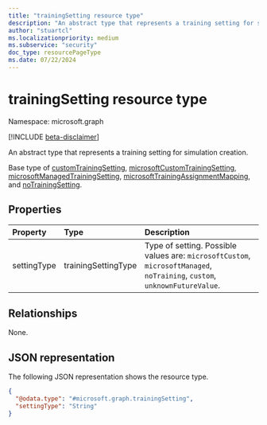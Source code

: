 ```yaml
---
title: "trainingSetting resource type"
description: "An abstract type that represents a training setting for simulation creation."
author: "stuartcl"
ms.localizationpriority: medium
ms.subservice: "security"
doc_type: resourcePageType
ms.date: 07/22/2024
---
```


# trainingSetting resource type

Namespace: microsoft.graph

[!INCLUDE [beta-disclaimer](../../includes/beta-disclaimer.md)]

An abstract type that represents a training setting for simulation creation.

Base type of [customTrainingSetting](../resources/customtrainingsetting.md), [microsoftCustomTrainingSetting](../resources/microsoftcustomtrainingsetting.md), [microsoftManagedTrainingSetting](../resources/microsoftmanagedtrainingsetting.md), [microsoftTrainingAssignmentMapping](../resources/microsofttrainingassignmentmapping.md), and [noTrainingSetting](../resources/notrainingsetting.md).

## Properties

|Property|Type|Description|
|:---|:---|:---|
|settingType|trainingSettingType|Type of setting. Possible values are: `microsoftCustom`, `microsoftManaged`, `noTraining`, `custom`, `unknownFutureValue`.|

## Relationships

None.

## JSON representation

The following JSON representation shows the resource type.

<!-- {
  "blockType": "resource",
  "@odata.type": "microsoft.graph.trainingSetting"
}
-->
``` json
{
  "@odata.type": "#microsoft.graph.trainingSetting",
  "settingType": "String"
}
```
